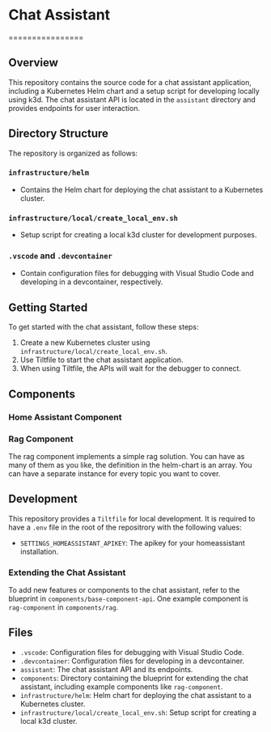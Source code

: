 # Chat Assistant
================

## Overview

This repository contains the source code for a chat assistant application, including a Kubernetes Helm chart and a setup script for developing locally using k3d.
The chat assistant API is located in the `assistant` directory and provides endpoints for user interaction.


## Directory Structure

The repository is organized as follows:

### `infrastructure/helm`

* Contains the Helm chart for deploying the chat assistant to a Kubernetes cluster.

### `infrastructure/local/create_local_env.sh`

* Setup script for creating a local k3d cluster for development purposes.

### `.vscode` and `.devcontainer`

* Contain configuration files for debugging with Visual Studio Code and developing in a devcontainer, respectively.

## Getting Started

To get started with the chat assistant, follow these steps:

1. Create a new Kubernetes cluster using `infrastructure/local/create_local_env.sh`.
2. Use Tiltfile to start the chat assistant application.
3. When using Tiltfile, the APIs will wait for the debugger to connect.

## Components

### Home Assistant Component

### Rag Component

The rag component implements a simple rag solution. You can have as many of them as you like, the definition in the helm-chart is an array.
You can have a separate instance for every topic you want to cover.

## Development

This repository provides a `Tiltfile` for local development.
It is required to have a `.env` file in the root of the repositrory with the following values:
- `SETTINGS_HOMEASSISTANT_APIKEY`: The apikey for your homeassistant installation.


### Extending the Chat Assistant

To add new features or components to the chat assistant, refer to the blueprint in `components/base-component-api`. One example component is `rag-component` in `components/rag`.

## Files

* `.vscode`: Configuration files for debugging with Visual Studio Code.
* `.devcontainer`: Configuration files for developing in a devcontainer.
* `assistant`: The chat assistant API and its endpoints.
* `components`: Directory containing the blueprint for extending the chat assistant, including example components like `rag-component`.
* `infrastructure/helm`: Helm chart for deploying the chat assistant to a Kubernetes cluster.
* `infrastructure/local/create_local_env.sh`: Setup script for creating a local k3d cluster.